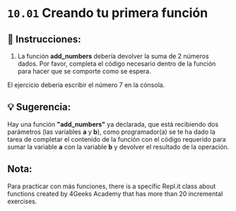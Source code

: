 # `10.01` Creando tu primera función


## 📝 Instrucciones:

1. La función **add_numbers** debería devolver la suma de 2 números dados. Por favor,
completa el código necesario dentro de la función para hacer que se comporte como se espera.

El ejercicio debería escribir el número 7 en la cónsola.

## 💡 Sugerencia:

Hay una función **"add_numbers"** ya declarada, que está recibiendo dos parámetros
(las variables **a** y **b**),  como programador(a) se te ha dado la tarea de completar
el contenido de la función con el código requerido para sumar la variable **a** con 
la variable **b** y devolver el resultado de la operación.

## Nota:
Para practicar con más funciones, there is a specific Repl.it class about functions
created by 4Geeks Academy that has more than 20 incremental exercises.


